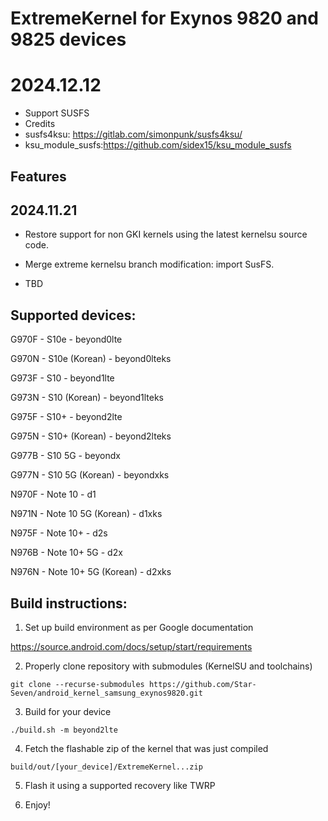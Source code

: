 # ExtremeKernel for Exynos 9820 and 9825 devices

# 2024.12.12
- Support SUSFS
- Credits
- susfs4ksu: https://gitlab.com/simonpunk/susfs4ksu/
- ksu_module_susfs:https://github.com/sidex15/ksu_module_susfs

## Features
## 2024.11.21
- Restore support for non GKI kernels using the latest kernelsu source code.
- Merge extreme kernelsu branch modification: import SusFS.

- TBD

## Supported devices:

G970F - S10e - beyond0lte

G970N - S10e (Korean) - beyond0lteks

G973F - S10 - beyond1lte

G973N - S10 (Korean) - beyond1lteks

G975F - S10+ - beyond2lte

G975N - S10+ (Korean) - beyond2lteks

G977B - S10 5G - beyondx

G977N - S10 5G (Korean) - beyondxks

N970F - Note 10 - d1

N971N - Note 10 5G (Korean) - d1xks

N975F - Note 10+ - d2s

N976B - Note 10+ 5G - d2x

N976N - Note 10+ 5G (Korean) - d2xks

## Build instructions:

1. Set up build environment as per Google documentation

https://source.android.com/docs/setup/start/requirements

2. Properly clone repository with submodules (KernelSU and toolchains)

```git clone --recurse-submodules https://github.com/Star-Seven/android_kernel_samsung_exynos9820.git```

3. Build for your device

```./build.sh -m beyond2lte```

4. Fetch the flashable zip of the kernel that was just compiled

```build/out/[your_device]/ExtremeKernel...zip```

5. Flash it using a supported recovery like TWRP

6. Enjoy!
